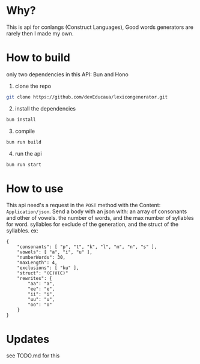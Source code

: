 # Why?
This is api for conlangs (Construct Languages), Good words generators are rarely then I made my own.

# How to build
only two dependencies in this API: Bun and Hono

1. clone the repo
```sh
git clone https://github.com/devEducaua/lexicongenerator.git
```

2. install the dependencies
```sh
bun install
```

3. compile
```sh
bun run build
```

4. run the api
```sh
bun run start
```

# How to use
This api need's a request in the ```POST``` method with the Content: ```Application/json```.
Send a body with an json with: an array of consonants and other of vowels. the number of words, and the max number of syllables for word. syllables for exclude of the generation, and the struct of the syllables.
ex: 
```
{
    "consonants": [ "p", "t", "k", "l", "m", "n", "s" ],
    "vowels": [ "a", "i", "u" ],
    "numberWords": 30,
    "maxLength": 4,
    "exclusions": [ "ku" ],
    "struct": "(C)V(C)"
    "rewrites": {
        "aa": "a",
        "ee": "e",
        "ii": "i",
        "uu": "u",
        "oo": "o"
    }
}
```

# Updates
see TODO.md for this
